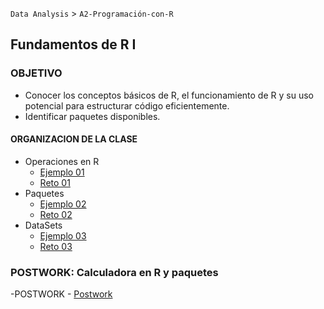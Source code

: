 `Data Analysis` > `A2-Programación-con-R`

## Fundamentos de R I 

### OBJETIVO

 - Conocer los conceptos básicos de R, el funcionamiento de R y su uso potencial para estructurar código eficientemente.
 - Identificar paquetes disponibles.

#### ORGANIZACION DE LA CLASE 

- Operaciones en R
	- [Ejemplo 01](Ejemplo-01)
	- [Reto 01](Reto-01)
- Paquetes
	- [Ejemplo 02](Ejemplo-02)
	- [Reto 02](Reto-02)
- DataSets
	- [Ejemplo 03](Ejemplo-03)
	- [Reto 03](Reto-03)
	
### POSTWORK: Calculadora en R y paquetes
	
-POSTWORK
	- [Postwork](Postwork)
